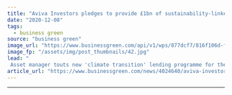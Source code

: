 ```yaml
---
title: "Aviva Investors pledges to provide £1bn of sustainability-linked loans for property sector by 2025"
date: "2020-12-08"
tags: 
  - business green
source: "business green"
image_url: "https://www.businessgreen.com/api/v1/wps/877dcf7/816f106d-f0c0-45bb-8c48-d1bb4ac51b9b/5/33392214828-99c4ed0717-o-185x114.jpg"
image_fp: "/assets/img/post_thumbnails/42.jpg"
lead: "
 Asset manager touts new 'climate transition' lending programme for the real estate sector,  as it simultaneously launches framework for best-practice for sustainability-linked loans for building sector ..."
article_url: "https://www.businessgreen.com/news/4024640/aviva-investors-pledges-provide-gbp1bn-sustainability-linked-loans-property-sector-2025"
---
```


---
